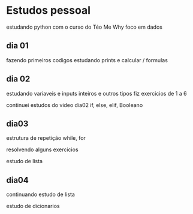 # Estudos pessoal
estudando python com o curso do Téo Me Why
foco em dados

## dia 01
fazendo primeiros codigos
estudando prints e calcular / formulas

## dia 02
estudando variaveis e inputs
inteiros e outros tipos
fiz exercicios de 1 a 6

continuei estudos do video dia02
if, else, elif, Booleano

## dia03
estrutura de repetição
while, for

resolvendo alguns exercicios

estudo de lista

## dia04

continuando estudo de lista

estudo de dicionarios

